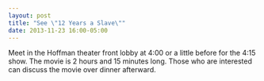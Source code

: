 ```yaml
---
layout: post
title: "See \"12 Years a Slave\""
date: 2013-11-23 16:00-05:00
---
```

Meet in the Hoffman theater front lobby at 4:00 or a little before for the 4:15 show. The movie is 2 hours and 15 minutes long. Those who are interested can discuss the movie over dinner afterward.
